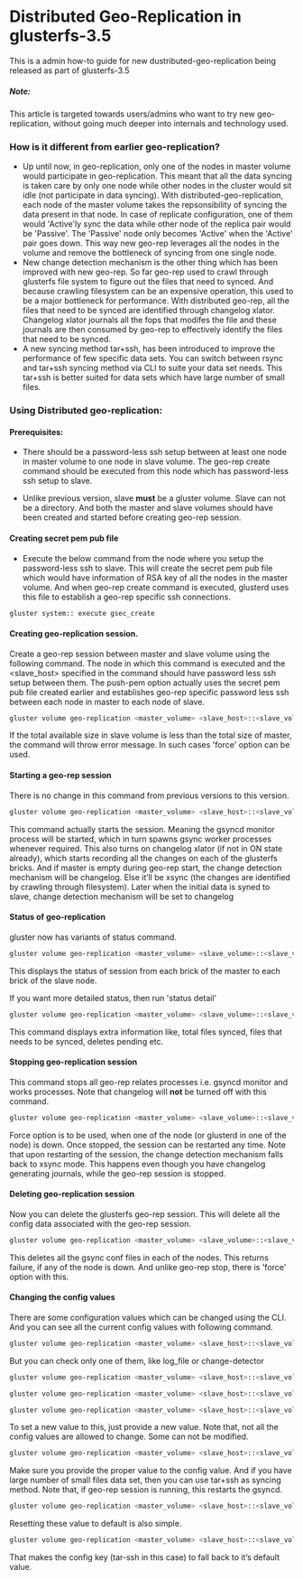 # Distributed Geo-Replication in glusterfs-3.5

This is a admin how-to guide for new dustributed-geo-replication being released as part of glusterfs-3.5

##### Note:
This article is targeted towards users/admins who want to try new geo-replication, without going much deeper into internals and technology used.

### How is it different from earlier geo-replication?

- Up until now, in geo-replication, only one of the nodes in master volume would participate in geo-replication. This meant that all the data syncing is taken care by only one node while other nodes in the cluster would sit idle (not participate in data syncing). With distributed-geo-replication, each node of the master volume takes the repsonsibility of syncing the data present in that node. In case of replicate configuration, one of them would 'Active'ly sync the data while other node of the replica pair would be 'Passive'. The 'Passive' node only becomes 'Active' when the 'Active' pair goes down. This way new geo-rep leverages all the nodes in the volume and remove the bottleneck of syncing from one single node. 
- New change detection mechanism is the other thing which has been improved with new geo-rep. So far geo-rep used to crawl through glusterfs file system to figure out the files that need to synced. And because crawling filesystem can be an expensive operation, this used to be a major bottleneck for performance. With distributed geo-rep, all the files that need to be synced are identified through changelog xlator. Changelog xlator journals all the fops that modifes the file and these journals are then consumed by geo-rep to effectively identify the files that need to be synced.
- A new syncing method tar+ssh, has been introduced to improve the performance of few specific data sets. You can switch between rsync and tar+ssh syncing method via CLI to suite your data set needs. This tar+ssh is better suited for data sets which have large number of small files.


### Using Distributed geo-replication:

#### Prerequisites:
- There should be a password-less ssh setup between at least one node in master volume to one node in slave volume. The geo-rep create command should be executed from this node which has password-less ssh setup to slave.

- Unlike previous version, slave **must** be a gluster volume. Slave can not be a directory. And both the master and slave volumes should have been created and started before creating geo-rep session.

#### Creating secret pem pub file
- Execute the below command from the node where you setup the password-less ssh to slave. This will create the secret pem pub file which would have information of RSA key of all the nodes in the master volume. And when geo-rep create command is executed, glusterd uses this file to establish a geo-rep specific ssh connections.
```sh
gluster system:: execute gsec_create
```

#### Creating geo-replication session.
Create a geo-rep session between master and slave volume using the following command. The node in which this command is executed and the <slave_host> specified in the command should have password less ssh setup between them. The push-pem option actually uses the secret pem pub file created earlier and establishes geo-rep specific password less ssh between each node in master to each node of slave.
```sh
gluster volume geo-replication <master_volume> <slave_host>::<slave_volume> create push-pem [force]
```

If the total available size in slave volume is less than the total size of master, the command will throw error message. In such cases 'force' option can be used.

#### Starting a geo-rep session
There is no change in this command from previous versions to this version.
```sh
gluster volume geo-replication <master_volume> <slave_host>::<slave_volume> start
```
This command actually starts the session. Meaning the gsyncd monitor process will be started, which in turn spawns gsync worker processes whenever required. This also turns on changelog xlator (if not in ON state already), which starts recording all the changes on each of the glusterfs bricks. And if master is empty during geo-rep start, the change detection mechanism will be changelog. Else it’ll be xsync (the changes are identified by crawling through filesystem). Later when the initial data is syned to slave, change detection mechanism will be set to changelog

#### Status of geo-replication

gluster now has variants of status command.

```sh
gluster volume geo-replication <master_volume> <slave_volume>::<slave_volume> status
```

This displays the status of session from each brick of the master to each brick of the slave node.

If you want more detailed status, then run 'status detail'

```sh
gluster volume geo-replication <master_volume> <slave_volume>::<slave_volume> status detail
```

This command displays extra information like, total files synced, files that needs to be synced, deletes pending etc.

#### Stopping geo-replication session

This command stops all geo-rep relates processes i.e. gsyncd monitor and works processes. Note that changelog will **not** be turned off with this command.

```sh
gluster volume geo-replication <master_volume> <slave_volume>::<slave_volume> stop [force]
```
Force option is to be used, when one of the node (or glusterd in one of the node) is down. Once stopped, the session can be restarted any time. Note that upon restarting of the session, the change detection mechanism falls back to xsync mode. This happens even though you have changelog generating journals, while the geo-rep session is stopped.

#### Deleting geo-replication session

Now you can delete the glusterfs geo-rep session. This will delete all the config data associated with the geo-rep session.

```sh
gluster volume geo-replication <master_volume> <slave_volume>::<slave_volume> delete
```

This deletes all the gsync conf files in each of the nodes. This returns failure, if any of the node is down. And unlike geo-rep stop, there is 'force' option with this.

#### Changing the config values

There are some configuration values which can be changed using the CLI. And you can see all the current config values with following command.

```sh
gluster volume geo-replication <master_volume> <slave_host>::<slave_volume> config
```

But you can check only one of them, like log_file or change-detector

```sh
gluster volume geo-replication <master_volume> <slave_host>::<slave_volume> config log-file
```
```sh
gluster volume geo-replication <master_volume> <slave_host>::<slave_volume> config change-detector
```
```sh
gluster volume geo-replication <master_volume> <slave_host>::<slave_volume> config working-dir
```
To set a new value to this, just provide a new value. Note that, not all the config values are allowed to change. Some can not be modified.

```sh
gluster volume geo-replication <master_volume> <slave_host>::<slave_volume> config change-detector xsync
```
Make sure you provide the proper value to the config value. And if you have large number of small files data set, then you can use tar+ssh as syncing method. Note that, if geo-rep session is running, this restarts the gsyncd.

```sh
gluster volume geo-replication <master_volume> <slave_host>::<slave_volume> config use-tarssh true
```
Resetting these value to default is also simple.

```sh
gluster volume geo-replication <master_volume> <slave_host>::<slave_volume> config \!use-tarssh
```
That makes the config key (tar-ssh in this case) to fall back to it’s default value.
